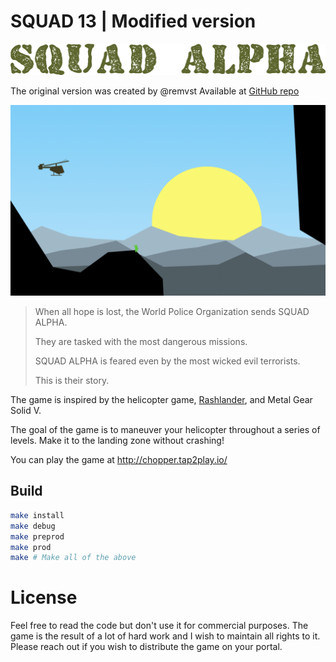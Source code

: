 # SQUAD 13 | Modified version

<p align="center">
<img height=50 src="/assets/squad_alpha.png">
</p>

The original version was created by @remvst
Available at [GitHub repo](https://github.com/remvst/squad13)

<p align="center">
<img src="/assets/gameplay-screenshot.png">
</p>

> When all hope is lost, the World Police Organization sends SQUAD ALPHA.
>
> They are tasked with the most dangerous missions.
>
> SQUAD ALPHA is feared even by the most wicked evil terrorists.
>
> This is their story.

The game is inspired by the helicopter game, [Rashlander](https://store.steampowered.com/app/1054270/RASHLANDER/), and Metal Gear Solid V.

The goal of the game is to maneuver your helicopter throughout a series of levels. Make it to the landing zone without crashing!

You can play the game at http://chopper.tap2play.io/

## Build

```sh
make install
make debug
make preprod
make prod
make # Make all of the above
```

# License

Feel free to read the code but don't use it for commercial purposes. The game is the result of a lot of hard work and I wish to maintain all rights to it.
Please reach out if you wish to distribute the game on your portal.
